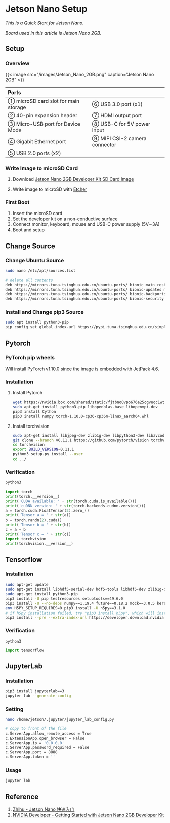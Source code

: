 # Jetson Nano Setup


*This is a Quick Start for Jetson Nano.*

<!--more-->

*Board used in this article is Jetson Nano 2GB.*

## Setup

### Overview

{{< image src="/images/Jetson_Nano_2GB.png" caption="Jetson Nano 2GB" >}}

| Ports                                |                               |
| :----------------------------------- | :---------------------------- |
| ① microSD card slot for main storage | ⑥ USB 3.0 port (x1)           |
| ② 40-pin expansion header            | ⑦ HDMI output port            |
| ③ Micro-USB port for Device Mode     | ⑧ USB-C for 5V power input    |
| ④ Gigabit Ethernet port              | ⑨ MIPI CSI-2 camera connector |
| ⑤ USB 2.0 ports (x2)                 |                               |


### Write Image to microSD Card

1. Download [Jetson Nano 2GB Developer Kit SD Card Image](https://developer.nvidia.com/jetson-nano-2gb-sd-card-image)

2. Write image to microSD with [Etcher](https://www.balena.io/etcher)

### First Boot

1. Insert the microSD card
2. Set the developer kit on a non-conductive surface
3. Connect monitor, keyboard, mouse and USB-C power supply (5V⎓3A)
4. Boot and setup

## Change Source

### Change Ubuntu Source

```bash
sudo nano /etc/apt/sources.list
```

```bash
# delete all contents
deb https://mirrors.tuna.tsinghua.edu.cn/ubuntu-ports/ bionic main restricted universe multiverse
deb https://mirrors.tuna.tsinghua.edu.cn/ubuntu-ports/ bionic-updates main restricted universe multiverse
deb https://mirrors.tuna.tsinghua.edu.cn/ubuntu-ports/ bionic-backports main restricted universe multiverse
deb https://mirrors.tuna.tsinghua.edu.cn/ubuntu-ports/ bionic-security main restricted universe multiverse
```

### Install and Change pip3 Source

```bash
sudo apt install python3-pip
pip config set global.index-url https://pypi.tuna.tsinghua.edu.cn/simple
```

## Pytorch

### PyTorch pip wheels

Will install PyTorch v1.10.0 since the image is embedded with JetPack 4.6.

### Installation

1. Install Pytorch

   ```bash
   wget https://nvidia.box.com/shared/static/fjtbno0vpo676a25cgvuqc1wty0fkkg6.whl -O torch-1.10.0-cp36-cp36m-linux_aarch64.whl
   sudo apt-get install python3-pip libopenblas-base libopenmpi-dev 
   pip3 install Cython
   pip3 install numpy torch-1.10.0-cp36-cp36m-linux_aarch64.whl
   ```
   
3. Install torchvision

   ```bash
   sudo apt-get install libjpeg-dev zlib1g-dev libpython3-dev libavcodec-dev libavformat-dev libswscale-dev
   git clone --branch v0.11.1 https://github.com/pytorch/vision torchvision
   cd torchvision
   export BUILD_VERSION=0.11.1
   python3 setup.py install --user
   cd ../
   ```

### Verification

```bash
python3
```

```python
import torch
print(torch.__version__)
print('CUDA available: ' + str(torch.cuda.is_available()))
print('cuDNN version: ' + str(torch.backends.cudnn.version()))
a = torch.cuda.FloatTensor(2).zero_()
print('Tensor a = ' + str(a))
b = torch.randn(2).cuda()
print('Tensor b = ' + str(b))
c = a + b
print('Tensor c = ' + str(c))
import torchvision
print(torchvision.__version__)
```

## Tensorflow

### Installation

```bash
sudo apt-get update
sudo apt-get install libhdf5-serial-dev hdf5-tools libhdf5-dev zlib1g-dev zip libjpeg8-dev liblapack-dev libblas-dev gfortran
sudo apt-get install python3-pip
pip3 install -U pip testresources setuptools==49.6.0 
pip3 install -U --no-deps numpy==1.19.4 future==0.18.2 mock==3.0.5 keras_preprocessing==1.1.2 keras_applications==1.0.8 gast==0.4.0 protobuf pybind11 cython pkgconfig
env H5PY_SETUP_REQUIRES=0 pip3 install -U h5py==3.1.0
# if h5py installation failed, try "pip3 install h5py", which will install h5py 2.10.0
pip3 install --pre --extra-index-url https://developer.download.nvidia.com/compute/redist/jp/v46 tensorflow
```

### Verification

```bash
python3
```

```python
import tensorflow
```

## JupyterLab

### Installation

```bash
pip3 install jupyterlab==3
jupyter lab --generate-config
```

### Setting

```bash
nano /home/jetson/.jupyter/jupyter_lab_config.py
```

```bash
# copy to front of the file
c.ServerApp.allow_remote_access = True
c.ExtensionApp.open_browser = False
c.ServerApp.ip = '0.0.0.0'
c.ServerApp.password_required = False
c.ServerApp.port = 8888
c.ServerApp.token = ''
```

### Usage

```bash
jupyter lab 
```

## Reference

1. [Zhihu - Jetson Nano 快速入门](https://www.zhihu.com/column/c_1093559321706819584)
2. [NVIDIA Developer - Getting Started with Jetson Nano 2GB Developer Kit](https://developer.nvidia.com/embedded/learn/get-started-jetson-nano-2gb-devkit)

